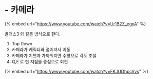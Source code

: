 # - 카메라



{% embed url="https://www.youtube.com/watch?v=Ur1B2Z_egxA" %}

발더스3 와 같은 방식으로 한다.

1. Top Down
2. 카메라가 케릭터와 떨어져서 이동
3. 카메라가 지면과 가까워지면 수평으로 각도 조절
4. Q,E 로 현 지점을 중심으로 회전



{% embed url="https://www.youtube.com/watch?v=FKJUDhpcVvs" %}
